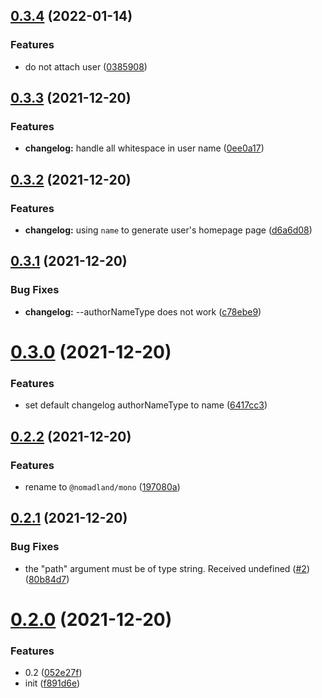 ## [0.3.4](https://github.com/ulivz/mono/compare/v0.3.3...v0.3.4) (2022-01-14)


### Features

* do not attach user ([0385908](https://github.com/ulivz/mono/commit/0385908d1fe695778741ba36a022d0f680a2052a))



## [0.3.3](https://github.com/ulivz/mono/compare/v0.3.2...v0.3.3) (2021-12-20)


### Features

* **changelog:** handle all whitespace in user name ([0ee0a17](https://github.com/ulivz/mono/commit/0ee0a175bbfa1c79decd7c3d277b967c89d19723))



## [0.3.2](https://github.com/ulivz/mono/compare/v0.3.1...v0.3.2) (2021-12-20)


### Features

* **changelog:** using `name` to generate user's homepage page ([d6a6d08](https://github.com/ulivz/mono/commit/d6a6d080e252fcd70272424ff2652bc00b86e07d))



## [0.3.1](https://github.com/ulivz/mono/compare/v0.3.0...v0.3.1) (2021-12-20)


### Bug Fixes

* **changelog:** --authorNameType does not work ([c78ebe9](https://github.com/ulivz/mono/commit/c78ebe93614ae46de578bb0a0de155f5d97d19c9))



# [0.3.0](https://github.com/ulivz/mono/compare/v0.2.2...v0.3.0) (2021-12-20)


### Features

* set default changelog authorNameType to name ([6417cc3](https://github.com/ulivz/mono/commit/6417cc3a711962c154bbe70dfab1b76196807c6a))



## [0.2.2](https://github.com/ulivz/mono/compare/v0.2.1...v0.2.2) (2021-12-20)


### Features

* rename to `@nomadland/mono` ([197080a](https://github.com/ulivz/mono/commit/197080ace46bf48fc36e5253610a17a06d87eafe))



## [0.2.1](https://github.com/speedy-js/mono/compare/v0.2.0...v0.2.1) (2021-12-20)


### Bug Fixes

* the "path" argument must be of type string. Received undefined ([#2](https://github.com/speedy-js/mono/issues/2)) ([80b84d7](https://github.com/speedy-js/mono/commit/80b84d722b53ea8f182814ba871c94d89c8e251e))



# [0.2.0](https://github.com/speedy-js/mono/compare/f891d6e12265eb12454fedc0d6b43a5b1846744c...v0.2.0) (2021-12-20)


### Features

* 0.2 ([052e27f](https://github.com/speedy-js/mono/commit/052e27f6480b91ef539fb73d61bb05c8ffab1045))
* init ([f891d6e](https://github.com/speedy-js/mono/commit/f891d6e12265eb12454fedc0d6b43a5b1846744c))


